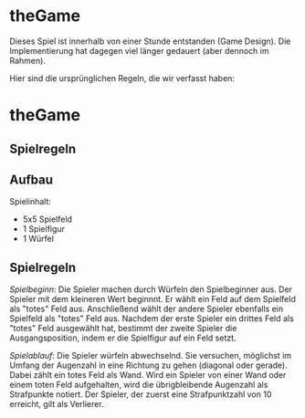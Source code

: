 # theGame

Dieses Spiel ist innerhalb von einer Stunde entstanden (Game Design).
Die Implementierung hat dagegen viel länger gedauert (aber dennoch im Rahmen).

Hier sind die ursprünglichen Regeln, die wir verfasst haben:

# theGame
## Spielregeln

## Aufbau

Spielinhalt:

- 5x5 Spielfeld
- 1 Spielfigur
- 1 Würfel

## Spielregeln

*Spielbeginn*: Die Spieler machen durch Würfeln den Spielbeginner aus. Der Spieler mit dem kleineren Wert beginnnt. Er wählt ein Feld auf dem Spielfeld als "totes" Feld aus. Anschließend wählt der andere Spieler ebenfalls ein Spielfeld als "totes" Feld aus. Nachdem der erste Spieler ein drittes Feld als "totes" Feld ausgewählt hat, bestimmt der zweite Spieler die Ausgangsposition, indem er die Spielfigur auf ein Feld setzt.

*Spielablauf*: Die Spieler würfeln abwechselnd. Sie versuchen, möglichst im Umfang der Augenzahl in eine Richtung zu gehen (diagonal oder gerade). Dabei zählt ein totes Feld als Wand. Wird ein Spieler von einer Wand oder einem toten Feld aufgehalten, wird die übrigbleibende Augenzahl als Strafpunkte notiert. Der Spieler, der zuerst eine Strafpunktzahl von 10 erreicht, gilt als Verlierer.
